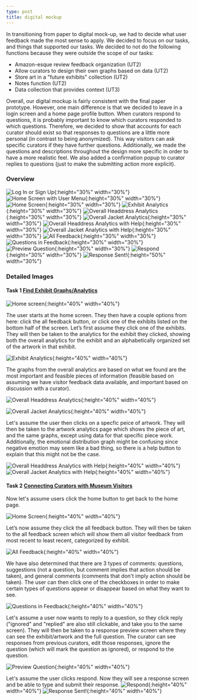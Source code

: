 ```yaml
---
type: post
title: digital mockup
--- 
```



In transitioning from paper to digital mock-up, we had to decide what user feedback made the most sense to apply. We decided to focus on our tasks, and things that supported our tasks. We decided to not do the following functions because they were outside the scope of our tasks: 

* Amazon-esque review feedback organization (UT2)
* Allow curators to design their own graphs based on data (UT2)
* Store art in a "future exhibits" collection (UT2)
* Notes function (UT2)
* Data collection that provides context (UT3) 

Overall, our digital mockup is fairly consistent with the final paper prototype. However, one main difference is that we decided to leave in a login screen and a home page profile button. When curators respond to questions, it is probably important to know which curators responded to which questions. Therefore, we decided to show that accounts for each curator should exist so that responses to questions are a little more personal (in contrast to being anonymized). This way visitors can ask specific curators if they have further questions. Additionally, we made the questions and descriptions throughout the design more specific in order to have a more realistic feel. We also added a confirmation popup to curator replies to questions (just to make the submitting action more explicit). 

### Overview 

![Log In or Sign Up](/museum-experience/images/prototyping/digital_mockup/log-in.jpg.png){:height="30%" width="30%"} ![Home Screen with User Menu](/museum-experience/images/prototyping/digital_mockup/home-menu.jpg.png){:height="30%" width="30%"} ![Home Screen](/museum-experience/images/prototyping/digital_mockup/home-screen.jpg.png){:height="30%" width="30%"} ![Exhibit Analytics](/museum-experience/images/prototyping/digital_mockup/exhibit-analytics.jpg.png){:height="30%" width="30%"} ![Overall Headdress Analytics](/museum-experience/images/prototyping/digital_mockup/overall-object-analytics.png){:height="30%" width="30%"} ![Overall Jacket Analytics](/museum-experience/images/prototyping/digital_mockup/object-analytics-two.png){:height="30%" width="30%"}
![Overall Headdress Analytics with Help](/museum-experience/images/prototyping/digital_mockup/overall-object-analytics-information.png){:height="30%" width="30%"} ![Overall Jacket Analytics with Help](/museum-experience/images/prototyping/digital_mockup/object-analytics-two-information.png){:height="30%" width="30%"} ![All Feedback](/museum-experience/images/prototyping/digital_mockup/exhibits-all-responses.jpg.png){:height="30%" width="30%"} ![Questions in Feedback](/museum-experience/images/prototyping/digital_mockup/questions-all-responses.jpg.png){:height="30%" width="30%"} 
![Preview Question](/museum-experience/images/prototyping/digital_mockup/respond-ignore-question.jpg.png){:height="30%" width="30%"} ![Respond](/museum-experience/images/prototyping/digital_mockup/reply-to-question.jpg.png){:height="30%" width="30%"} ![Response Sent!](/museum-experience/images/prototyping/digital_mockup/you-replied.jpg.png){:height="50%" width="30%"}

### Detailed Images

#### Task 1 [Find Exhibit Graphs/Analytics](https://github.com/londonmeanswild/museum-experience/blob/master/_posts/2018-11-08-usability-review.md#task-1-find-exhibit-graphsanalytics)

![Home screen](/museum-experience/images/prototyping/digital_mockup/home-screen.jpg.png){:height="40%" width="40%"} 

The user starts at the home screen. They then have a couple options from here: click the all feedback button, or click one of the exhibits listed on the bottom half of the screen. Let’s first assume they click one of the exhibits. They will then be taken to the analytics for the exhibit they clicked, showing both the overall analytics for the exhibit and an alphabetically organized set of the artwork in that exhibit. 

![Exhibit Analytics](/museum-experience/images/prototyping/digital_mockup/exhibit-analytics.jpg.png){:height="40%" width="40%"} 

The graphs from the overall analytics are based on what we found are the most important and feasible pieces of information (feasible based on assuming we have visitor feedback data available, and important based on discussion with a curator). 

![Overall Headdress Analytics](/museum-experience/images/prototyping/digital_mockup/overall-object-analytics.png){:height="40%" width="40%"}

![Overall Jacket Analytics](/museum-experience/images/prototyping/digital_mockup/object-analytics-two.png){:height="40%" width="40%"}

Let's assume the user then clicks on a specfic peice of artwork. They will then be taken to the artwork analytics page which shows the piece of art, and the same graphs, except using data for that specific piece work. Additionally, the emotional distribution graph might be confusing since negative emotion may seem like a bad thing, so there is a help button to explain that this might not be the case. 

![Overall Headdress Analytics with Help](/museum-experience/images/prototyping/digital_mockup/overall-object-analytics-information.png){:height="40%" width="40%"} ![Overall Jacket Analytics with Help](/museum-experience/images/prototyping/digital_mockup/object-analytics-two-information.png){:height="40%" width="40%"}



#### Task 2 [Connecting Curators with Museum Visitors](https://github.com/londonmeanswild/museum-experience/blob/master/_posts/2018-11-08-usability-review.md#task-2-connecting-curators-with-museum-visitors)

Now let's assume users click the home button to get back to the home page. 

![Home Screen](/museum-experience/images/prototyping/digital_mockup/home-screen.jpg.png){:height="40%" width="40%"} 

Let’s now assume they click the all feedback button. They will then be taken to the all feedback screen which will show them all visitor feedback from most recent to least recent, categorized by exhibit. 

![All Feedback](/museum-experience/images/prototyping/digital_mockup/exhibits-all-responses.jpg.png){:height="40%" width="40%"}

We have also determined that there are 3 types of comments: questions, suggestions (not a question, but comment implies that action should be taken), and general comments (comments that don't imply action should be taken). The user can then click one of the checkboxes in order to make certain types of questions appear or disappear based on what they want to see. 

![Questions in Feedback](/museum-experience/images/prototyping/digital_mockup/questions-all-responses.jpg.png){:height="40%" width="40%"}

Let's assume a user now wants to reply to a question, so they click reply ("ignored" and "replied" are also still clickable, and take you to the same screen). They will then be taken to a response preview screen where they can see the exhibit/artwork and the full question. The curator can see responses from previous curators, edit those responses, ignore the question (which will mark the question as ignored), or respond to the question.

![Preview Question](/museum-experience/images/prototyping/digital_mockup/respond-ignore-question.jpg.png){:height="40%" width="40%"}

Let's assume the user clicks respond. Now they will see a response screen and be able to type and submit their response.
![Respond](/museum-experience/images/prototyping/digital_mockup/reply-to-question.jpg.png){:height="40%" width="40%"} ![Response Sent!](/museum-experience/images/prototyping/digital_mockup/you-replied.jpg.png){:height="40%" width="40%"}



